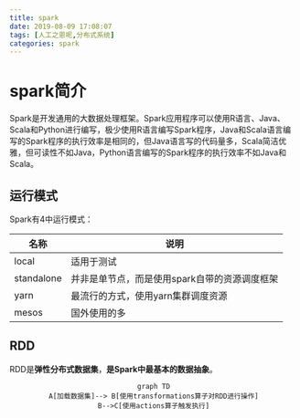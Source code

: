 ```yaml
---
title: spark
date: 2019-08-09 17:08:07
tags: [人工之恩呢,分布式系统]
categories: spark
---
```


# spark简介

Spark是开发通用的大数据处理框架。Spark应用程序可以使用R语言、Java、Scala和Python进行编写，极少使用R语言编写Spark程序，Java和Scala语言编写的Spark程序的执行效率是相同的，但Java语言写的代码量多，Scala简洁优雅，但可读性不如Java，Python语言编写的Spark程序的执行效率不如Java和Scala。

## 运行模式

Spark有4中运行模式：

| 名称       | 说明                                          |
| ---------- | --------------------------------------------- |
| local      | 适用于测试                                    |
| standalone | 并非是单节点，而是使用spark自带的资源调度框架 |
| yarn       | 最流行的方式，使用yarn集群调度资源            |
| mesos      | 国外使用的多                                  |

<!--more-->

## RDD

RDD是**弹性分布式数据集**，**是Spark中最基本的数据抽象**。

<center>

```mermaid
graph TD
A[加载数据集]--> B[使用transformations算子对RDD进行操作]
B-->C[使用actions算子触发执行]
```

</center>



